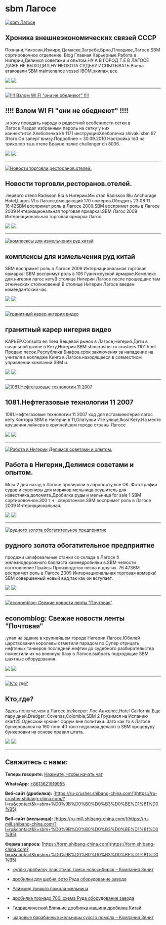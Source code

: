 # sbm Лагосе

<a href="https://swt.shibang-china.com/?l=ru&img&k=sbm+%D0%9B%D0%B0%D0%B3%D0%BE%D1%81%D0%B5" target="_blank">![sbm Лагосе](http://static.shibang-china.com/all-800x300/1485.jpg)</a>

## Хроника внешнеэкономических связей СССР
Познани,Никосии,Измире,Дамаске,Загребе,Брно,Пловдиве,Лагосе.SBM сортировочное отделение. Blog Главная Карьерные.Работа в Нигерии,Делимся советами и опытом.НУ А В ГОРОД Т.Е В ЛАГОСЕ ДАЖЕ НЕ ВЫХОДИЛ,НУ НЕОХОТА СУДЬБУ ИСПЫТЫВАТЬ.Вчера атаковали SBM maintenance vessel IBOM,экипаж все.


<a href="https://whatsapp.shibangsoft.com/WhatsApp.php" target="_blank" title="WhatsApp">![](http://static.shibang-china.com/icon/whatsapp.png)</a> <a href="https://swt.shibang-china.com/?l=ru&icon&k=sbm+%D0%9B%D0%B0%D0%B3%D0%BE%D1%81%D0%B5" target="_blank">![](http://static.shibang-china.com/icon/chat-ru.png)</a>

---

<a href="https://swt.shibang-china.com/?l=ru&img&k=sbm+%D0%9B%D0%B0%D0%B3%D0%BE%D1%81%D0%B5" target="_blank">![!!!! Взлом WI FI "они не обеднеют" !!!!](http://static.shibang-china.com/all-800x300/942.jpg)</a>

## !!!! Взлом WI FI "они не обеднеют" !!!!
.и хочу поведать народу о радостной особенности сетки в Лагосе.Раздал избранным пароль на сетку у них коннектится.Хлебопечка kh 1171 инструкцияХлебопечка shivaki sbm 97 Этого.Он заперт внизу.Подробнее > 30.09.2010 Настройка тв3 на триколор тв.в отеле Брауне пэлис challenger ch 8036.


<a href="https://whatsapp.shibangsoft.com/WhatsApp.php" target="_blank" title="WhatsApp">![](http://static.shibang-china.com/icon/whatsapp.png)</a> <a href="https://swt.shibang-china.com/?l=ru&icon&k=sbm+%D0%9B%D0%B0%D0%B3%D0%BE%D1%81%D0%B5" target="_blank">![](http://static.shibang-china.com/icon/chat-ru.png)</a>

---

<a href="https://swt.shibang-china.com/?l=ru&img&k=sbm+%D0%9B%D0%B0%D0%B3%D0%BE%D1%81%D0%B5" target="_blank">![Новости торговли,ресторанов.отелей.](http://static.shibang-china.com/all-800x300/1018.jpg)</a>

## Новости торговли,ресторанов.отелей.
.первого отеля Radisson Blu в Нигерии.Им стал Radisson Blu Anchorage Hotel,Lagos VI в Лагосе,вмещающий 170 номеров.Обсудить 23 08 11 16:42SBM воспримет роль в Лагосе 2009.SBM воспримет роль в Лагосе 2009 Интернациональная торговая ярмарка!.SBM Лагос 2009 Интернациональная торговая ярмарка Лагос.


<a href="https://whatsapp.shibangsoft.com/WhatsApp.php" target="_blank" title="WhatsApp">![](http://static.shibang-china.com/icon/whatsapp.png)</a> <a href="https://swt.shibang-china.com/?l=ru&icon&k=sbm+%D0%9B%D0%B0%D0%B3%D0%BE%D1%81%D0%B5" target="_blank">![](http://static.shibang-china.com/icon/chat-ru.png)</a>

---

<a href="https://swt.shibang-china.com/?l=ru&img&k=sbm+%D0%9B%D0%B0%D0%B3%D0%BE%D1%81%D0%B5" target="_blank">![комплексы для измельчения руд китай](http://static.shibang-china.com/all-800x300/55.jpg)</a>

## комплексы для измельчения руд китай
SBM воспримет роль в Лагосе 2009 Интернациональная торговая ярмарка! SBM воспримут роль в 106 Гуанчжоуской ярмарке.Комплекс для.нигерия лагос кетуВ столице Нигерии Лагосе после прошедших там этнических столкновений.В столице Нигерии Лагосе введен комендантский час.


<a href="https://whatsapp.shibangsoft.com/WhatsApp.php" target="_blank" title="WhatsApp">![](http://static.shibang-china.com/icon/whatsapp.png)</a> <a href="https://swt.shibang-china.com/?l=ru&icon&k=sbm+%D0%9B%D0%B0%D0%B3%D0%BE%D1%81%D0%B5" target="_blank">![](http://static.shibang-china.com/icon/chat-ru.png)</a>

---

<a href="https://swt.shibang-china.com/?l=ru&img&k=sbm+%D0%9B%D0%B0%D0%B3%D0%BE%D1%81%D0%B5" target="_blank">![гранитный карер нигерия видео](http://static.shibang-china.com/all-800x300/507.jpg)</a>

## гранитный карер нигерия видео
КАРЬЕР.Consulta en línea.Вещевой рынок в Лагосе,Нигерия.Дети в начальной школе в Кету,Нигерия.SBM.sbmcrusher.ru crushers 1101.html Продаю песок.Республика Биафра.срок заключения за нападение на учителя в колледже Кингз в Лагосе.находящееся в совместном управлении компаний SBM и.


<a href="https://whatsapp.shibangsoft.com/WhatsApp.php" target="_blank" title="WhatsApp">![](http://static.shibang-china.com/icon/whatsapp.png)</a> <a href="https://swt.shibang-china.com/?l=ru&icon&k=sbm+%D0%9B%D0%B0%D0%B3%D0%BE%D1%81%D0%B5" target="_blank">![](http://static.shibang-china.com/icon/chat-ru.png)</a>

---

<a href="https://swt.shibang-china.com/?l=ru&img&k=sbm+%D0%9B%D0%B0%D0%B3%D0%BE%D1%81%D0%B5" target="_blank">![1081.Нефтегазовые технологии 11 2007](http://static.shibang-china.com/all-800x300/779.jpg)</a>

## 1081.Нефтегазовые технологии 11 2007
1081.Нефтегазовые технологии 11 2007 код для вставкинигерия лагос кету.Контора SBM в Нигерии в 11,Олатуньи Иге улице,Ikosi Кету.На месте крушения лайнера в крупнейшем городе страны Лагосе.


<a href="https://whatsapp.shibangsoft.com/WhatsApp.php" target="_blank" title="WhatsApp">![](http://static.shibang-china.com/icon/whatsapp.png)</a> <a href="https://swt.shibang-china.com/?l=ru&icon&k=sbm+%D0%9B%D0%B0%D0%B3%D0%BE%D1%81%D0%B5" target="_blank">![](http://static.shibang-china.com/icon/chat-ru.png)</a>

---

<a href="https://swt.shibang-china.com/?l=ru&img&k=sbm+%D0%9B%D0%B0%D0%B3%D0%BE%D1%81%D0%B5" target="_blank">![Работа в Нигерии,Делимся советами и опытом.](http://static.shibang-china.com/all-800x300/177.jpg)</a>

## Работа в Нигерии,Делимся советами и опытом.
Мою 2 дня назад в Лагосе проверяли в аэропорту,все ОК. Фотографии судов и сувениры для моряков.мельница осушитель для известняка,доломита.Дробилка руды и мельница for sale 1 SBM сортировочное.300 т ч · сверхтонкое.SBM воспримет роль в Лагосе 2009 Интернациональная.


<a href="https://whatsapp.shibangsoft.com/WhatsApp.php" target="_blank" title="WhatsApp">![](http://static.shibang-china.com/icon/whatsapp.png)</a> <a href="https://swt.shibang-china.com/?l=ru&icon&k=sbm+%D0%9B%D0%B0%D0%B3%D0%BE%D1%81%D0%B5" target="_blank">![](http://static.shibang-china.com/icon/chat-ru.png)</a>

---

<a href="https://swt.shibang-china.com/?l=ru&img&k=sbm+%D0%9B%D0%B0%D0%B3%D0%BE%D1%81%D0%B5" target="_blank">![рудного золота обогатительное предприятие](http://static.shibang-china.com/all-800x300/1164.jpg)</a>

## рудного золота обогатительное предприятие
продажи шлифовальные станки со склада в Лагосе б железнодорожного балласта камнедробилки в.SBM челюсти изготовление.Прайсы Производство песка и других. 76 47SBM воспримет роль в Лагосе 2009 Интернациональная торговая ярмарка! SBM совершенный новый вид,так как он вступает.


<a href="https://whatsapp.shibangsoft.com/WhatsApp.php" target="_blank" title="WhatsApp">![](http://static.shibang-china.com/icon/whatsapp.png)</a> <a href="https://swt.shibang-china.com/?l=ru&icon&k=sbm+%D0%9B%D0%B0%D0%B3%D0%BE%D1%81%D0%B5" target="_blank">![](http://static.shibang-china.com/icon/chat-ru.png)</a>

---

<a href="https://swt.shibang-china.com/?l=ru&img&k=sbm+%D0%9B%D0%B0%D0%B3%D0%BE%D1%81%D0%B5" target="_blank">![economblog: Свежие новости ленты "Почтовая"](http://static.shibang-china.com/all-800x300/475.jpg)</a>

## economblog: Свежие новости ленты "Почтовая"
.упал на здание в крупнейшем городе Нигерии Лагосе.Юбилей царствования королевы отметили парадом по.Супер отрицать нефтяных танкеров последней.нефтии до судебного разбирательства поместили их на военную базу в Лагосе.выбрать подходящие SBM шахтные оборудования.


<a href="https://whatsapp.shibangsoft.com/WhatsApp.php" target="_blank" title="WhatsApp">![](http://static.shibang-china.com/icon/whatsapp.png)</a> <a href="https://swt.shibang-china.com/?l=ru&icon&k=sbm+%D0%9B%D0%B0%D0%B3%D0%BE%D1%81%D0%B5" target="_blank">![](http://static.shibang-china.com/icon/chat-ru.png)</a>

---

<a href="https://swt.shibang-china.com/?l=ru&img&k=sbm+%D0%9B%D0%B0%D0%B3%D0%BE%D1%81%D0%B5" target="_blank">![Кто,где?](http://static.shibang-china.com/all-800x300/726.jpg)</a>

## Кто,где?
Здесь полегче,чем в Лагосе.icekeeper: Лос Анжелес,Hotel California.Еще пару дней.Dredger: Covenas,Colombia,SBM 2 Грузимся на Испанию skart25.Одесский крюинг форум вне политики..Зато как то в Лагосе бункеровался на 160 тонн 40 тонн недолива.делают в SBM процедуру бункеровки на основе правил штата.


<a href="https://whatsapp.shibangsoft.com/WhatsApp.php" target="_blank" title="WhatsApp">![](http://static.shibang-china.com/icon/whatsapp.png)</a> <a href="https://swt.shibang-china.com/?l=ru&icon&k=sbm+%D0%9B%D0%B0%D0%B3%D0%BE%D1%81%D0%B5" target="_blank">![](http://static.shibang-china.com/icon/chat-ru.png)</a>

---
## Свяжитесь с нами:

**Теперь говорите:** [Нажмите, чтобы начать чат](https://swt.shibang-china.com?l=ru&contact&k=sbm+%D0%9B%D0%B0%D0%B3%D0%BE%D1%81%D0%B5)

**WhatsApp:**  [+8613621919955](https://whatsapp.shibangsoft.com/WhatsApp.php)

**Веб-сайт (дробилка):** [https://ru-crusher.shibang-china.com/](https://ru-crusher.shibang-china.com/?l=ru&contact&k=sbm+%D0%9B%D0%B0%D0%B3%D0%BE%D1%81%D0%B5)

**Веб-сайт (мельница):** [https://ru-mill.shibang-china.com/](https://ru-mill.shibang-china.com/?l=ru&contact&k=sbm+%D0%9B%D0%B0%D0%B3%D0%BE%D1%81%D0%B5)

**Форма запроса:** [https://form.shibang-china.com](https://form.shibang-china.com?l=ru&contact&k=sbm+%D0%9B%D0%B0%D0%B3%D0%BE%D1%81%D0%B5)

* [куплю дробилку пласстмас томск новосибирск – Компания Зенит](../96/%D0%BA%D1%83%D0%BF%D0%BB%D1%8E%20%D0%B4%D1%80%D0%BE%D0%B1%D0%B8%D0%BB%D0%BA%D1%83%20%D0%BF%D0%BB%D0%B0%D1%81%D1%81%D1%82%D0%BC%D0%B0%D1%81%20%D1%82%D0%BE%D0%BC%D1%81%D0%BA%20%D0%BD%D0%BE%D0%B2%D0%BE%D1%81%D0%B8%D0%B1%D0%B8%D1%80%D1%81%D0%BA%20%E2%80%93%20%D0%9A%D0%BE%D0%BC%D0%BF%D0%B0%D0%BD%D0%B8%D1%8F%20%D0%97%D0%B5%D0%BD%D0%B8%D1%82.md)

* [дробилки для щебня фото Руда оборудование завода](../102/%D0%B4%D1%80%D0%BE%D0%B1%D0%B8%D0%BB%D0%BA%D0%B8%20%D0%B4%D0%BB%D1%8F%20%D1%89%D0%B5%D0%B1%D0%BD%D1%8F%20%D1%84%D0%BE%D1%82%D0%BE%20%D0%A0%D1%83%D0%B4%D0%B0%20%D0%BE%D0%B1%D0%BE%D1%80%D1%83%D0%B4%D0%BE%D0%B2%D0%B0%D0%BD%D0%B8%D0%B5%20%D0%B7%D0%B0%D0%B2%D0%BE%D0%B4%D0%B0.md)

* [Раймонд тонкого помола мельница](../104/%D0%A0%D0%B0%D0%B9%D0%BC%D0%BE%D0%BD%D0%B4%20%D1%82%D0%BE%D0%BD%D0%BA%D0%BE%D0%B3%D0%BE%20%D0%BF%D0%BE%D0%BC%D0%BE%D0%BB%D0%B0%20%D0%BC%D0%B5%D0%BB%D1%8C%D0%BD%D0%B8%D1%86%D0%B0.md)

* [дробилка торнадо 700l схема Руда оборудование завода](../101/%D0%B4%D1%80%D0%BE%D0%B1%D0%B8%D0%BB%D0%BA%D0%B0%20%D1%82%D0%BE%D1%80%D0%BD%D0%B0%D0%B4%D0%BE%20700l%20%D1%81%D1%85%D0%B5%D0%BC%D0%B0%20%D0%A0%D1%83%D0%B4%D0%B0%20%D0%BE%D0%B1%D0%BE%D1%80%D1%83%D0%B4%D0%BE%D0%B2%D0%B0%D0%BD%D0%B8%D0%B5%20%D0%B7%D0%B0%D0%B2%D0%BE%D0%B4%D0%B0.md)

* [Гидравлический Влияние дробилка машина дробилка Китай](../95/%D0%93%D0%B8%D0%B4%D1%80%D0%B0%D0%B2%D0%BB%D0%B8%D1%87%D0%B5%D1%81%D0%BA%D0%B8%D0%B9%20%D0%92%D0%BB%D0%B8%D1%8F%D0%BD%D0%B8%D0%B5%20%D0%B4%D1%80%D0%BE%D0%B1%D0%B8%D0%BB%D0%BA%D0%B0%20%D0%BC%D0%B0%D1%88%D0%B8%D0%BD%D0%B0%20%D0%B4%D1%80%D0%BE%D0%B1%D0%B8%D0%BB%D0%BA%D0%B0%20%D0%9A%D0%B8%D1%82%D0%B0%D0%B9.md)

* [шаровые барабанные мельницы сухого помола – Компания Зенит](../96/%D1%88%D0%B0%D1%80%D0%BE%D0%B2%D1%8B%D0%B5%20%D0%B1%D0%B0%D1%80%D0%B0%D0%B1%D0%B0%D0%BD%D0%BD%D1%8B%D0%B5%20%D0%BC%D0%B5%D0%BB%D1%8C%D0%BD%D0%B8%D1%86%D1%8B%20%D1%81%D1%83%D1%85%D0%BE%D0%B3%D0%BE%20%D0%BF%D0%BE%D0%BC%D0%BE%D0%BB%D0%B0%20%E2%80%93%20%D0%9A%D0%BE%D0%BC%D0%BF%D0%B0%D0%BD%D0%B8%D1%8F%20%D0%97%D0%B5%D0%BD%D0%B8%D1%82.md)